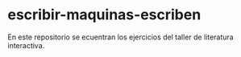 # escribir-maquinas-escriben
 En este repositorio se ecuentran los ejercicios del taller de literatura interactiva.
